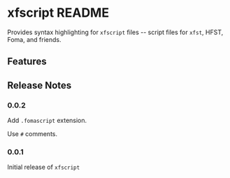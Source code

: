 # xfscript README

Provides syntax highlighting for `xfscript` files -- script files for `xfst`, HFST, Foma, and friends.

## Features

<!-- TODO: put image here! -->

## Release Notes

### 0.0.2

Add `.fomascript` extension.

Use `#` comments.

### 0.0.1

Initial release of `xfscript`

